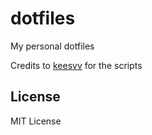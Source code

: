 # dotfiles
My personal dotfiles

Credits to [keesvv](https://github.com/keesvv) for the scripts

## License
MIT License
